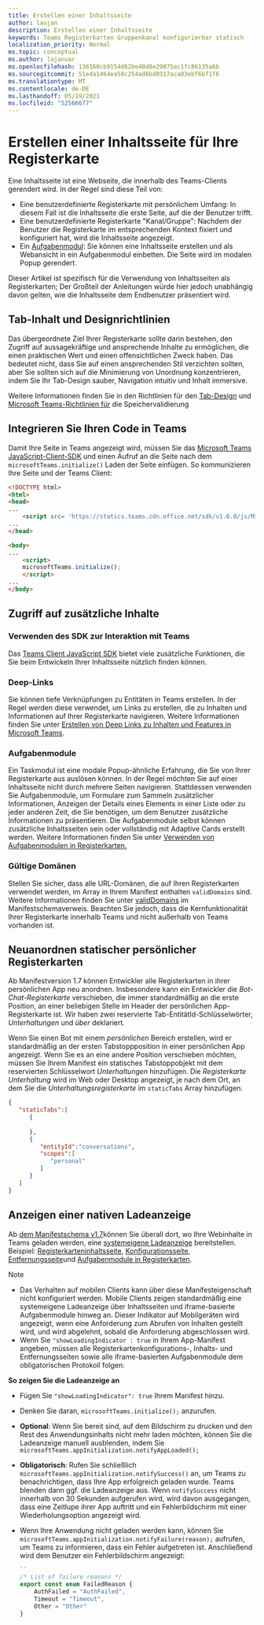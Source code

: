 ```yaml
---
title: Erstellen einer Inhaltsseite
author: laujan
description: Erstellen einer Inhaltsseite
keywords: Teams Registerkarten Gruppenkanal konfigurierbar statisch
localization_priority: Normal
ms.topic: conceptual
ms.author: lajanuar
ms.openlocfilehash: 136160cb9154d62be40d8e29075ac1fc86135a6b
ms.sourcegitcommit: 51e4a1464ea58c254ad6bd0317aca03ebf6bf1f6
ms.translationtype: MT
ms.contentlocale: de-DE
ms.lasthandoff: 05/19/2021
ms.locfileid: "52566677"
---
```

# <a name="create-a-content-page-for-your-tab"></a>Erstellen einer Inhaltsseite für Ihre Registerkarte

Eine Inhaltsseite ist eine Webseite, die innerhalb des Teams-Clients gerendert wird. In der Regel sind diese Teil von:

* Eine benutzerdefinierte Registerkarte mit persönlichem Umfang: In diesem Fall ist die Inhaltsseite die erste Seite, auf die der Benutzer trifft.
* Eine benutzerdefinierte Registerkarte "Kanal/Gruppe": Nachdem der Benutzer die Registerkarte im entsprechenden Kontext fixiert und konfiguriert hat, wird die Inhaltsseite angezeigt.
* Ein [Aufgabenmodul](~/task-modules-and-cards/what-are-task-modules.md): Sie können eine Inhaltsseite erstellen und als Webansicht in ein Aufgabenmodul einbetten. Die Seite wird im modalen Popup gerendert.

Dieser Artikel ist spezifisch für die Verwendung von Inhaltsseiten als Registerkarten; Der Großteil der Anleitungen würde hier jedoch unabhängig davon gelten, wie die Inhaltsseite dem Endbenutzer präsentiert wird.

## <a name="tab-content-and-design-guidelines"></a>Tab-Inhalt und Designrichtlinien

Das übergeordnete Ziel Ihrer Registerkarte sollte darin bestehen, den Zugriff auf aussagekräftige und ansprechende Inhalte zu ermöglichen, die einen praktischen Wert und einen offensichtlichen Zweck haben. Das bedeutet nicht, dass Sie auf einen ansprechenden Stil verzichten sollten, aber Sie sollten sich auf die Minimierung von Unordnung konzentrieren, indem Sie Ihr Tab-Design sauber, Navigation intuitiv und Inhalt immersive.

Weitere Informationen finden Sie in den Richtlinien für den [Tab-Design](~/tabs/design/tabs.md) und [Microsoft Teams-Richtlinien für](~/concepts/deploy-and-publish/appsource/prepare/teams-store-validation-guidelines.md) die Speichervalidierung

## <a name="integrate-your-code-with-teams"></a>Integrieren Sie Ihren Code in Teams

Damit Ihre Seite in Teams angezeigt wird, müssen Sie das [Microsoft Teams JavaScript-Client-SDK](/javascript/api/overview/msteams-client?view=msteams-client-js-latest&preserve-view=true) und einen Aufruf an die Seite nach dem `microsoftTeams.initialize()` Laden der Seite einfügen. So kommunizieren Ihre Seite und der Teams Client:

```html
<!DOCTYPE html>
<html>
<head>
...
    <script src= 'https://statics.teams.cdn.office.net/sdk/v1.6.0/js/MicrosoftTeams.min.js'></script>
...
</head>

<body>
...
    <script>
    microsoftTeams.initialize();
    </script>
...
</body>
```

## <a name="accessing-additional-content"></a>Zugriff auf zusätzliche Inhalte

### <a name="using-the-sdk-to-interact-with-teams"></a>Verwenden des SDK zur Interaktion mit Teams

Das [Teams Client JavaScript SDK](~/tabs/how-to/using-teams-client-sdk.md) bietet viele zusätzliche Funktionen, die Sie beim Entwickeln Ihrer Inhaltsseite nützlich finden können.

### <a name="deep-links"></a>Deep-Links

Sie können tiefe Verknüpfungen zu Entitäten in Teams erstellen. In der Regel werden diese verwendet, um Links zu erstellen, die zu Inhalten und Informationen auf Ihrer Registerkarte navigieren. Weitere Informationen finden Sie unter [Erstellen von Deep Links zu Inhalten und Features in Microsoft Teams](~/concepts/build-and-test/deep-links.md).

### <a name="task-modules"></a>Aufgabenmodule

Ein Taskmodul ist eine modale Popup-ähnliche Erfahrung, die Sie von Ihrer Registerkarte aus auslösen können. In der Regel möchten Sie auf einer Inhaltsseite nicht durch mehrere Seiten navigieren. Stattdessen verwenden Sie Aufgabenmodule, um Formulare zum Sammeln zusätzlicher Informationen, Anzeigen der Details eines Elements in einer Liste oder zu jeder anderen Zeit, die Sie benötigen, um dem Benutzer zusätzliche Informationen zu präsentieren. Die Aufgabenmodule selbst können zusätzliche Inhaltsseiten sein oder vollständig mit Adaptive Cards erstellt werden. Weitere Informationen finden Sie unter [Verwenden von Aufgabenmodulen in Registerkarten.](~/task-modules-and-cards/task-modules/task-modules-tabs.md)

### <a name="valid-domains"></a>Gültige Domänen

Stellen Sie sicher, dass alle URL-Domänen, die auf Ihren Registerkarten verwendet werden, im Array in Ihrem Manifest enthalten `validDomains` sind. [](~/concepts/build-and-test/apps-package.md) Weitere Informationen finden Sie unter [validDomains](~/resources/schema/manifest-schema.md#validdomains) im Manifestschemaverweis. Beachten Sie jedoch, dass die Kernfunktionalität Ihrer Registerkarte innerhalb Teams und nicht außerhalb von Teams vorhanden ist.

## <a name="reorder-static-personal-tabs"></a>Neuanordnen statischer persönlicher Registerkarten

Ab Manifestversion 1.7 können Entwickler alle Registerkarten in ihrer persönlichen App neu anordnen. Insbesondere kann ein Entwickler die *Bot-Chat-Registerkarte* verschieben, die immer standardmäßig an die erste Position, an einer beliebigen Stelle im Header der persönlichen App-Registerkarte ist. Wir haben zwei reservierte Tab-EntitätId-Schlüsselwörter, *Unterhaltungen* und *über* deklariert.

Wenn Sie einen Bot mit einem *persönlichen* Bereich erstellen, wird er standardmäßig an der ersten Tabstoppposition in einer persönlichen App angezeigt. Wenn Sie es an eine andere Position verschieben möchten, müssen Sie Ihrem Manifest ein statisches Tabstoppobjekt mit dem reservierten Schlüsselwort *Unterhaltungen* hinzufügen. Die *Registerkarte Unterhaltung* wird im Web oder Desktop angezeigt, je nach dem Ort, an dem Sie die *Unterhaltungsregisterkarte* im `staticTabs` Array hinzufügen. 

```json
{
   "staticTabs":[
      {
         
      },
      {
         "entityId":"conversations",
         "scopes":[
            "personal"
         ]
      }
   ]
}
```

## <a name="show-a-native-loading-indicator"></a>Anzeigen einer nativen Ladeanzeige

Ab [dem Manifestschema v1.7](../../../resources/schema/manifest-schema.md)können Sie überall dort, wo Ihre Webinhalte in Teams geladen werden, eine [systemeigene Ladeanzeige](../../../resources/schema/manifest-schema.md#showloadingindicator) bereitstellen. Beispiel: [Registerkarteninhaltsseite](#integrate-your-code-with-teams), [Konfigurationsseite](configuration-page.md), [Entfernungsseite](removal-page.md)und [Aufgabenmodule in Registerkarten](../../../task-modules-and-cards/task-modules/task-modules-tabs.md).

> [!NOTE]
> * Das Verhalten auf mobilen Clients kann über diese Manifesteigenschaft nicht konfiguriert werden. Mobile Clients zeigen standardmäßig eine systemeigene Ladeanzeige über Inhaltsseiten und iframe-basierte Aufgabenmodule hinweg an. Dieser Indikator auf Mobilgeräten wird angezeigt, wenn eine Anforderung zum Abrufen von Inhalten gestellt wird, und wird abgelehnt, sobald die Anforderung abgeschlossen wird.
> * Wenn Sie  `"showLoadingIndicator : true`  in Ihrem App-Manifest angeben, müssen alle Registerkartenkonfigurations-, Inhalts- und Entfernungsseiten sowie alle iframe-basierten Aufgabenmodule dem obligatorischen Protokoll folgen:

**So zeigen Sie die Ladeanzeige an**

* Fügen Sie `"showLoadingIndicator": true` Ihrem Manifest hinzu. 
* Denken Sie daran, `microsoftTeams.initialize();` anzurufen.
* **Optional**: Wenn Sie bereit sind, auf dem Bildschirm zu drucken und den Rest des Anwendungsinhalts nicht mehr laden möchten, können Sie die Ladeanzeige manuell ausblenden, indem Sie `microsoftTeams.appInitialization.notifyAppLoaded();`
* **Obligatorisch**: Rufen Sie schließlich `microsoftTeams.appInitialization.notifySuccess()` an, um Teams zu benachrichtigen, dass Ihre App erfolgreich geladen wurde. Teams blenden dann ggf. die Ladeanzeige aus. Wenn  `notifySuccess`  nicht innerhalb von 30 Sekunden aufgerufen wird, wird davon ausgegangen, dass eine Zeitlupe ihrer App auftritt und ein Fehlerbildschirm mit einer Wiederholungsoption angezeigt wird.
* Wenn Ihre Anwendung nicht geladen werden kann, können Sie `microsoftTeams.appInitialization.notifyFailure(reason);` aufrufen, um Teams zu informieren, dass ein Fehler aufgetreten ist. Anschließend wird dem Benutzer ein Fehlerbildschirm angezeigt:

    ```typescript
    ``
    /* List of failure reasons */
    export const enum FailedReason {
        AuthFailed = "AuthFailed",
        Timeout = "Timeout",
        Other = "Other"
    }
    ```
    >
